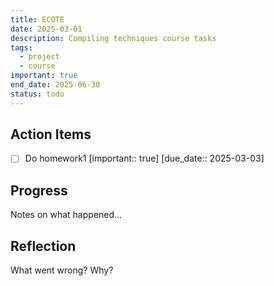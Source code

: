 ```yaml
---
title: ECOTE
date: 2025-03-01
description: Compiling techniques course tasks
tags:
  - project
  - course
important: true
end_date: 2025-06-30
status: todo
---
```


## Action Items

- [ ] Do homework1 [important:: true] [due_date:: 2025-03-03]

## Progress

Notes on what happened...

## Reflection

What went wrong? Why?
